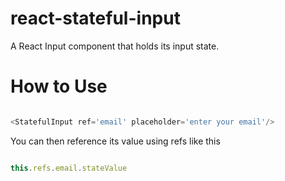 # react-stateful-input

A React Input component that holds its input state. 

# How to Use

```javascript

<StatefulInput ref='email' placeholder='enter your email'/>

```

You can then reference its value using refs like this

```javascript

this.refs.email.stateValue

```